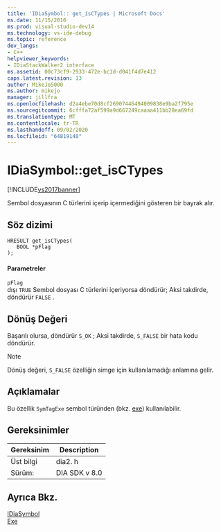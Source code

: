 ```yaml
---
title: 'IDiaSymbol:: get_isCTypes | Microsoft Docs'
ms.date: 11/15/2016
ms.prod: visual-studio-dev14
ms.technology: vs-ide-debug
ms.topic: reference
dev_langs:
- C++
helpviewer_keywords:
- IDiaStackWalker2 interface
ms.assetid: 00c73cf9-2933-472e-bc1d-d041f4d7e412
caps.latest.revision: 13
author: MikeJo5000
ms.author: mikejo
manager: jillfra
ms.openlocfilehash: d2a4ebe70d8cf26907446494009838e9ba2f795e
ms.sourcegitcommit: 6cfffa72af599a9d667249caaaa411bb28ea69fd
ms.translationtype: MT
ms.contentlocale: tr-TR
ms.lasthandoff: 09/02/2020
ms.locfileid: "64819140"
---
```

# <a name="idiasymbolget_isctypes"></a>IDiaSymbol::get_isCTypes
[!INCLUDE[vs2017banner](../../includes/vs2017banner.md)]

Sembol dosyasının C türlerini içerip içermediğini gösteren bir bayrak alır.  
  
## <a name="syntax"></a>Söz dizimi  
  
```cpp#  
HRESULT get_isCTypes(  
   BOOL *pFlag  
);  
```  
  
#### <a name="parameters"></a>Parametreler  
 `pFlag`  
 dışı `TRUE` Sembol dosyası C türlerini içeriyorsa döndürür; Aksi takdirde, döndürür `FALSE` .  
  
## <a name="return-value"></a>Dönüş Değeri  
 Başarılı olursa, döndürür `S_OK` ; Aksi takdirde, `S_FALSE` bir hata kodu döndürür.  
  
> [!NOTE]
> Dönüş değeri, `S_FALSE` özelliğin simge için kullanılamadığı anlamına gelir.  
  
## <a name="remarks"></a>Açıklamalar  
 Bu özellik `SymTagExe` sembol türünden (bkz. [exe](../../debugger/debug-interface-access/exe.md)) kullanılabilir.  
  
## <a name="requirements"></a>Gereksinimler  
  
|Gereksinim|Description|  
|-----------------|-----------------|  
|Üst bilgi|dia2. h|  
|Sürüm:|DIA SDK v 8.0|  
  
## <a name="see-also"></a>Ayrıca Bkz.  
 [IDiaSymbol](../../debugger/debug-interface-access/idiasymbol.md)   
 [Exe](../../debugger/debug-interface-access/exe.md)
